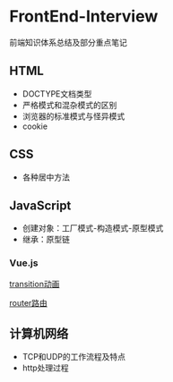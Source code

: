# FrontEnd-Interview
前端知识体系总结及部分重点笔记

## HTML
+ DOCTYPE文档类型
+ 严格模式和混杂模式的区别
+ 浏览器的标准模式与怪异模式
+ cookie

## CSS
- 各种居中方法

## JavaScript
+ 创建对象：工厂模式-构造模式-原型模式
+ 继承：原型链
### Vue.js
[transition动画](https://github.com/tozlam/VueDemo/tree/master/transition)

[router路由](https://github.com/tozlam/VueDemo/tree/master/router)

## 计算机网络
* TCP和UDP的工作流程及特点
* http处理过程
